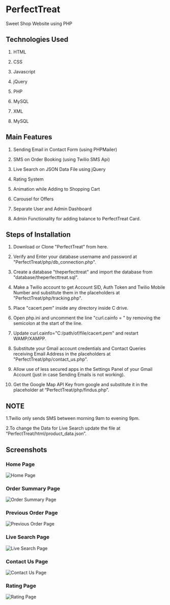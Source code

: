 # PerfectTreat

Sweet Shop Website using PHP

## Technologies Used

1. HTML

2. CSS

3. Javascript

4. jQuery

5. PHP

6. MySQL

7. XML

8. MySQL


## Main Features

1. Sending Email in Contact Form (using PHPMailer)

2. SMS on Order Booking (using Twilio SMS Api)

3. Live Search on JSON Data File using jQuery

4. Rating System

5. Animation while Adding to Shopping Cart 

6. Carousel for Offers

7. Separate User and Admin Dashboard

8. Admin Functionality for adding balance to PerfectTreat Card.

## Steps of Installation 

1. Download or Clone "PerfectTreat" from here.

2. Verify and Enter your database username and password at "PerfectTreat/php/db_connection.php".

3. Create a database "theperfecttreat" and import the database from "database/theperfecttreat.sql".

4. Make a Twilio account to get Account SID, Auth Token and Twilio Mobile Number and substitute them in the placeholders at "PerfectTreat/php/tracking.php".

5. Place "cacert.pem" inside any directory inside C drive.

6. Open php.ini and uncomment the line "curl.cainfo = " by removing the semicolon at the start of the line.

7. Update curl.cainfo="C:/path/of/file/cacert.pem" and restart WAMP/XAMPP.

8. Substitute your Gmail account credentials and Contact Queries receiving Email Address in the placeholders at "PerfectTreat/php/contact_us.php".

9. Allow use of less secured apps in the Settings Panel of your Gmail Account (just in case Sending Emails is not working).

10. Get the Google Map API Key from google and substitute it in the placeholder at “PerfectTreat/php/findus.php”. 

## NOTE 

1.Twilio only sends SMS between morning 9am to evening 9pm.

2.To change the Data for Live Search update the file at “PerfectTreat/html/product_data.json”.

## Screenshots

### Home Page

![Home Page](/screenshots/Home%20Page.PNG)

### Order Summary Page

![Order Summary Page](/screenshots/Order%20Summary%20Page.PNG)

### Previous Order Page

![Previous Order Page](/screenshots/Previous%20Order%20Page.PNG)

### Live Search Page

![Live Search Page](/screenshots/Live%20Search%20Page.PNG)

### Contact Us Page

![Contact Us Page](/screenshots/Contact%20Us%20Page.PNG)

### Rating Page

![Rating Page](/screenshots/Rating%20Page.PNG)

